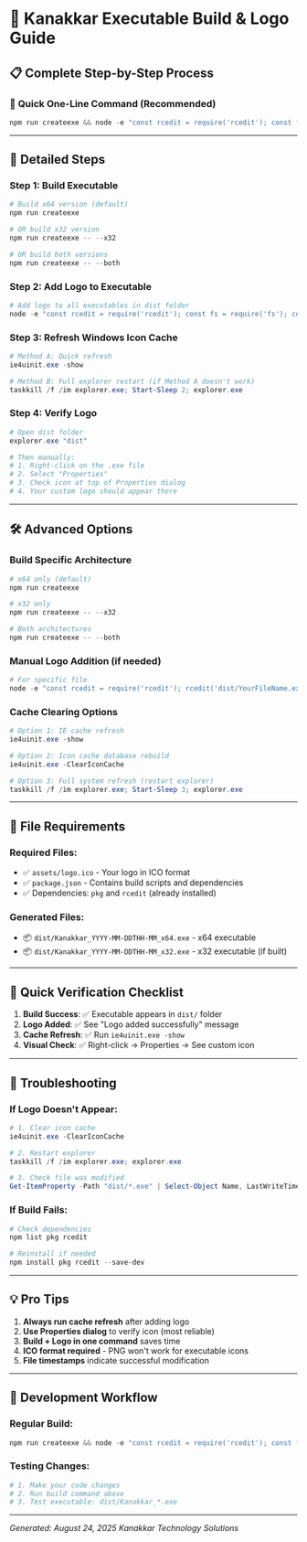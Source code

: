 # 🚀 Kanakkar Executable Build & Logo Guide

## 📋 Complete Step-by-Step Process

### 🎯 **Quick One-Line Command (Recommended)**
```powershell
npm run createexe && node -e "const rcedit = require('rcedit'); const fs = require('fs'); const files = fs.readdirSync('dist').filter(f => f.endsWith('.exe')); files.forEach(f => rcedit('dist/' + f, { icon: 'assets/logo.ico' }).then(() => console.log('✅ Logo added to', f)));"
```

---

## 🔧 **Detailed Steps**

### **Step 1: Build Executable**
```powershell
# Build x64 version (default)
npm run createexe

# OR build x32 version
npm run createexe -- --x32

# OR build both versions
npm run createexe -- --both
```

### **Step 2: Add Logo to Executable**
```powershell
# Add logo to all executables in dist folder
node -e "const rcedit = require('rcedit'); const fs = require('fs'); const files = fs.readdirSync('dist').filter(f => f.endsWith('.exe')); files.forEach(f => rcedit('dist/' + f, { icon: 'assets/logo.ico' }).then(() => console.log('✅ Logo added to', f)));"
```

### **Step 3: Refresh Windows Icon Cache**
```powershell
# Method A: Quick refresh
ie4uinit.exe -show

# Method B: Full explorer restart (if Method A doesn't work)
taskkill /f /im explorer.exe; Start-Sleep 2; explorer.exe
```

### **Step 4: Verify Logo**
```powershell
# Open dist folder
explorer.exe "dist"

# Then manually:
# 1. Right-click on the .exe file
# 2. Select "Properties"
# 3. Check icon at top of Properties dialog
# 4. Your custom logo should appear there
```

---

## 🛠️ **Advanced Options**

### **Build Specific Architecture**
```powershell
# x64 only (default)
npm run createexe

# x32 only
npm run createexe -- --x32

# Both architectures
npm run createexe -- --both
```

### **Manual Logo Addition (if needed)**
```powershell
# For specific file
node -e "const rcedit = require('rcedit'); rcedit('dist/YourFileName.exe', { icon: 'assets/logo.ico' }).then(() => console.log('✅ Logo added')).catch(console.error);"
```

### **Cache Clearing Options**
```powershell
# Option 1: IE cache refresh
ie4uinit.exe -show

# Option 2: Icon cache database rebuild
ie4uinit.exe -ClearIconCache

# Option 3: Full system refresh (restart explorer)
taskkill /f /im explorer.exe; Start-Sleep 3; explorer.exe
```

---

## 📁 **File Requirements**

### **Required Files:**
- ✅ `assets/logo.ico` - Your logo in ICO format
- ✅ `package.json` - Contains build scripts and dependencies
- ✅ Dependencies: `pkg` and `rcedit` (already installed)

### **Generated Files:**
- 📦 `dist/Kanakkar_YYYY-MM-DDTHH-MM_x64.exe` - x64 executable
- 📦 `dist/Kanakkar_YYYY-MM-DDTHH-MM_x32.exe` - x32 executable (if built)

---

## 🎯 **Quick Verification Checklist**

1. **Build Success**: ✅ Executable appears in `dist/` folder
2. **Logo Added**: ✅ See "Logo added successfully" message
3. **Cache Refresh**: ✅ Run `ie4uinit.exe -show`
4. **Visual Check**: ✅ Right-click → Properties → See custom icon

---

## 🚨 **Troubleshooting**

### **If Logo Doesn't Appear:**
```powershell
# 1. Clear icon cache
ie4uinit.exe -ClearIconCache

# 2. Restart explorer
taskkill /f /im explorer.exe; explorer.exe

# 3. Check file was modified
Get-ItemProperty -Path "dist/*.exe" | Select-Object Name, LastWriteTime
```

### **If Build Fails:**
```powershell
# Check dependencies
npm list pkg rcedit

# Reinstall if needed
npm install pkg rcedit --save-dev
```

---

## 💡 **Pro Tips**

1. **Always run cache refresh** after adding logo
2. **Use Properties dialog** to verify icon (most reliable)
3. **Build + Logo in one command** saves time
4. **ICO format required** - PNG won't work for executable icons
5. **File timestamps** indicate successful modification

---

## 🔄 **Development Workflow**

### **Regular Build:**
```powershell
npm run createexe && node -e "const rcedit = require('rcedit'); const fs = require('fs'); const files = fs.readdirSync('dist').filter(f => f.endsWith('.exe')); files.forEach(f => rcedit('dist/' + f, { icon: 'assets/logo.ico' }).then(() => console.log('✅ Logo added to', f)));" && ie4uinit.exe -show
```

### **Testing Changes:**
```powershell
# 1. Make your code changes
# 2. Run build command above
# 3. Test executable: dist/Kanakkar_*.exe
```

---

*Generated: August 24, 2025*
*Kanakkar Technology Solutions*
